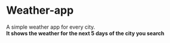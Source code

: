 # Weather-app
A simple weather app for every city.
<br>
<b>It shows the weather for the next 5 days of the city you search</b>
